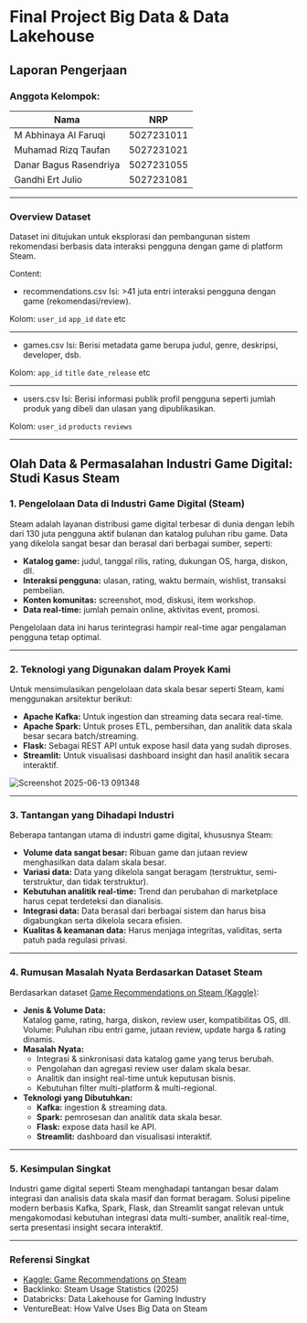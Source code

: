 # Final Project Big Data & Data Lakehouse


## Laporan Pengerjaan

### Anggota Kelompok:
|             Nama              |     NRP    |
|-------------------------------|------------|
| M Abhinaya Al Faruqi        | 5027231011 |
| Muhamad Rizq Taufan          | 5027231021 |
| Danar Bagus Rasendriya     | 5027231055 |
| Gandhi Ert Julio     | 5027231081 |
*** 

### Overview Dataset
Dataset ini ditujukan untuk eksplorasi dan pembangunan sistem rekomendasi berbasis data interaksi pengguna dengan game di platform Steam.

Content:
- recommendations.csv
Isi: >41 juta entri interaksi pengguna dengan game (rekomendasi/review).

Kolom:
`user_id`
`app_id`
`date`
etc
***

- games.csv
Isi: Berisi metadata game berupa judul, genre, deskripsi, developer, dsb.

Kolom:
`app_id`
`title`
`date_release`
etc
***

- users.csv
Isi: Berisi informasi publik profil pengguna seperti jumlah produk yang dibeli dan ulasan yang dipublikasikan.

Kolom:
`user_id`
`products`
`reviews`
***

## Olah Data & Permasalahan Industri Game Digital: Studi Kasus Steam

### 1. Pengelolaan Data di Industri Game Digital (Steam)
Steam adalah layanan distribusi game digital terbesar di dunia dengan lebih dari 130 juta pengguna aktif bulanan dan katalog puluhan ribu game. Data yang dikelola sangat besar dan berasal dari berbagai sumber, seperti:
- **Katalog game:** judul, tanggal rilis, rating, dukungan OS, harga, diskon, dll.
- **Interaksi pengguna:** ulasan, rating, waktu bermain, wishlist, transaksi pembelian.
- **Konten komunitas:** screenshot, mod, diskusi, item workshop.
- **Data real-time:** jumlah pemain online, aktivitas event, promosi.

Pengelolaan data ini harus terintegrasi hampir real-time agar pengalaman pengguna tetap optimal.

---

### 2. Teknologi yang Digunakan dalam Proyek Kami
Untuk mensimulasikan pengelolaan data skala besar seperti Steam, kami menggunakan arsitektur berikut:
- **Apache Kafka:** Untuk ingestion dan streaming data secara real-time.
- **Apache Spark:** Untuk proses ETL, pembersihan, dan analitik data skala besar secara batch/streaming.
- **Flask:** Sebagai REST API untuk expose hasil data yang sudah diproses.
- **Streamlit:** Untuk visualisasi dashboard insight dan hasil analitik secara interaktif.

![Screenshot 2025-06-13 091348](https://github.com/user-attachments/assets/03d0a6ff-294d-40a5-8229-ea9b6f39b560)


---

### 3. Tantangan yang Dihadapi Industri
Beberapa tantangan utama di industri game digital, khususnya Steam:
- **Volume data sangat besar:** Ribuan game dan jutaan review menghasilkan data dalam skala besar.
- **Variasi data:** Data yang dikelola sangat beragam (terstruktur, semi-terstruktur, dan tidak terstruktur).
- **Kebutuhan analitik real-time:** Trend dan perubahan di marketplace harus cepat terdeteksi dan dianalisis.
- **Integrasi data:** Data berasal dari berbagai sistem dan harus bisa digabungkan serta dikelola secara efisien.
- **Kualitas & keamanan data:** Harus menjaga integritas, validitas, serta patuh pada regulasi privasi.

---

### 4. Rumusan Masalah Nyata Berdasarkan Dataset Steam
Berdasarkan dataset [Game Recommendations on Steam (Kaggle)](https://www.kaggle.com/datasets/antonkozyriev/game-recommendations-on-steam):
- **Jenis & Volume Data:**  
  Katalog game, rating, harga, diskon, review user, kompatibilitas OS, dll.  
  Volume: Puluhan ribu entri game, jutaan review, update harga & rating dinamis.
- **Masalah Nyata:**  
  - Integrasi & sinkronisasi data katalog game yang terus berubah.
  - Pengolahan dan agregasi review user dalam skala besar.
  - Analitik dan insight real-time untuk keputusan bisnis.
  - Kebutuhan filter multi-platform & multi-regional.
- **Teknologi yang Dibutuhkan:**  
  - **Kafka:** ingestion & streaming data.
  - **Spark:** pemrosesan dan analitik data skala besar.
  - **Flask:** expose data hasil ke API.
  - **Streamlit:** dashboard dan visualisasi interaktif.

---

### 5. Kesimpulan Singkat
Industri game digital seperti Steam menghadapi tantangan besar dalam integrasi dan analisis data skala masif dan format beragam. Solusi pipeline modern berbasis Kafka, Spark, Flask, dan Streamlit sangat relevan untuk mengakomodasi kebutuhan integrasi data multi-sumber, analitik real-time, serta presentasi insight secara interaktif.

---

### Referensi Singkat
- [Kaggle: Game Recommendations on Steam](https://www.kaggle.com/datasets/antonkozyriev/game-recommendations-on-steam)
- Backlinko: Steam Usage Statistics (2025)
- Databricks: Data Lakehouse for Gaming Industry
- VentureBeat: How Valve Uses Big Data on Steam
